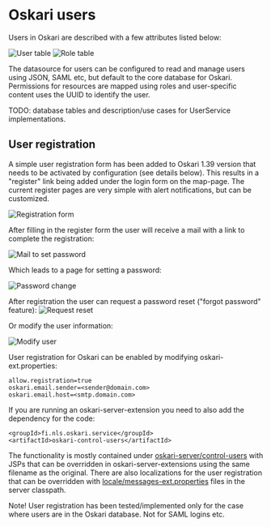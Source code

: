# Oskari users

Users in Oskari are described with a few attributes listed below:

![User table](/images/backend/userUML.png)
![Role table](/images/backend/roleUML.png)

The datasource for users can be configured to read and manage users using JSON, SAML etc, but default to the core database for Oskari.
Permissions for resources are mapped using roles and user-specific content uses the UUID to identify the user.

TODO: database tables and description/use cases for UserService implementations.

## User registration

A simple user registration form has been added to Oskari 1.39 version that needs to be activated by configuration (see details below).
This results in a "register" link being added under the login form on the map-page. The current register pages are very simple with alert notifications, but can be customized.

![Registration form](/images/backend/user.register.png)

After filling in the register form the user will receive a mail with a link to complete the registration:

![Mail to set password](/images/backend/user.register.mail.png)

Which leads to a page for setting a password:

![Password change](/images/backend/user.register.changepw.png)

After registration the user can request a password reset ("forgot password" feature):
![Request reset](/images/backend/user.register.forgotpw.png)

Or modify the user information:

![Modify user](/images/backend/user.register.modify.png)

User registration for Oskari can be enabled by modifying oskari-ext.properties:

    allow.registration=true
    oskari.email.sender=<sender@domain.com>
    oskari.email.host=<smtp.domain.com>

If you are running an oskari-server-extension you need to also add the dependency for the code:

    <groupId>fi.nls.oskari.service</groupId>
    <artifactId>oskari-control-users</artifactId>

The functionality is mostly contained under [oskari-server/control-users](https://github.com/nls-oskari/oskari-server/tree/develop/control-users) with JSPs that can be overridden
in oskari-server-extensions using the same filename as the original. There are also localizations for the user registration that can be overridden with [locale/messages-ext.properties](https://github.com/nls-oskari/oskari-server/blob/develop/servlet-map/src/main/resources/locale/messages.properties) files in the server classpath.

Note! User registration has been tested/implemented only for the case where users are in the Oskari database. Not for SAML logins etc.
